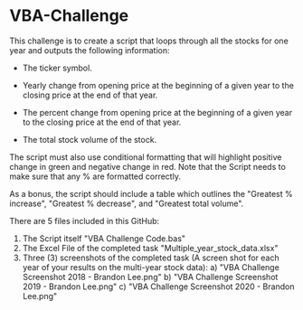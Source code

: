 # VBA-Challenge
This challenge is to create a script that loops through all the stocks for one year and outputs the following information:

  * The ticker symbol.

  * Yearly change from opening price at the beginning of a given year to the closing price at the end of that year.

  * The percent change from opening price at the beginning of a given year to the closing price at the end of that year.

  * The total stock volume of the stock.

The script must also use conditional formatting that will highlight positive change in green and negative change in red.
Note that the Script needs to make sure that any % are formatted correctly.

As a bonus, the script should include a table which outlines the "Greatest % increase", "Greatest % decrease", and "Greatest total volume".

There are 5 files included in this GitHub:
  1. The Script itself "VBA Challenge Code.bas"
  2. The Excel File of the completed task "Multiple_year_stock_data.xlsx"
  3. Three (3) screenshots of the completed task (A screen shot for each year of your results on the multi-year stock data):
     a) "VBA Challenge Screenshot 2018 - Brandon Lee.png"
     b) "VBA Challenge Screenshot 2019 - Brandon Lee.png"
     c) "VBA Challenge Screenshot 2020 - Brandon Lee.png"

